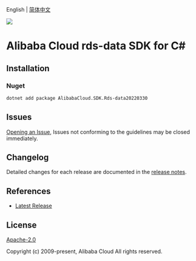 English | [简体中文](README-CN.md)

![](https://aliyunsdk-pages.alicdn.com/icons/AlibabaCloud.svg)

# Alibaba Cloud rds-data SDK for C#

## Installation

### Nuget

```bash
dotnet add package AlibabaCloud.SDK.Rds-data20220330
```

## Issues

[Opening an Issue](https://github.com/aliyun/alibabacloud-csharp-sdk/issues/new), Issues not conforming to the guidelines may be closed immediately.

## Changelog

Detailed changes for each release are documented in the [release notes](./ChangeLog.md).

## References

* [Latest Release](https://github.com/aliyun/alibabacloud-csharp-sdk/)

## License

[Apache-2.0](http://www.apache.org/licenses/LICENSE-2.0)

Copyright (c) 2009-present, Alibaba Cloud All rights reserved.
